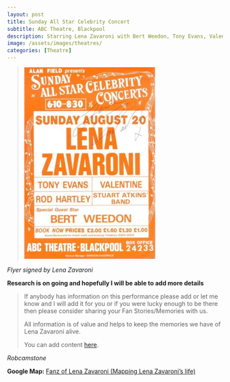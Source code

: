 ```yaml
---
layout: post
title: Sunday All Star Celebrity Concert
subtitle: ABC Theatre, Blackpool
description: Starring Lena Zavaroni with Bert Weedon, Tony Evans, Valentine, Rod Hartley and the Stuart Atkins Band.
image: /assets/images/theatres/
categories: [Theatre]
---
```


> ![](/assets/images/theatres//1978-08-20-sunday-all-star-celebrity-concert.jpg)

<cite>Flyer signed by Lena Zavaroni</cite>

**Research is on going and hopefully I will be able to add more details**
> If anybody has information on this performance please add or let me know and I will add it for you or if you were lucky enough to be there then please consider sharing your Fan Stories/Memories with us.
>
> All information is of value and helps to keep the memories we have of Lena Zavaroni alive.
>
> You can add content [here](https://github.com/FanzOfLenaZavaroni/fanzoflenazavaroni.github.io).

<cite>Robcamstone</cite>

**Google Map:**
<span class="post-categories">[Fanz of Lena Zavaroni (Mapping Lena Zavaroni’s life)](https://www.google.com/maps/d/u/0/viewer?mid=1D1D0ERV_FQMNb9XZzJ-J3yUlK8aI4vhI&hl=en&ll=54.29062110000002%2C-0.40592770000000655&z=19)</span>
